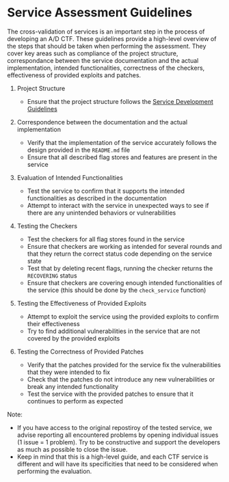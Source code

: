 Service Assessment Guidelines 
=============================
The cross-validation of services is an important step in the process of developing an A/D CTF. These guidelines provide a high-level overview of the steps that should be taken when performing the assessment. They cover key areas such as compliance of the project structure, correspondance between the service documentation and the actual implementation, intended functionalities, correctness of the checkers, effectiveness of provided exploits and patches.

1. Project Structure
   - Ensure that the project structure follows the [Service Development Guidelines](SERVICE.md)

2. Correspondence between the documentation and the actual implementation
   - Verify that the implementation of the service accurately follows the design provided in the `README.md` file
   - Ensure that all described flag stores and features are present in the service

3. Evaluation of Intended Functionalities
   - Test the service to confirm that it supports the intended functionalities as described in the documentation
   - Attempt to interact with the service in unexpected ways to see if there are any unintended behaviors or vulnerabilities

4. Testing the Checkers
   - Test the checkers for all flag stores found in the service
   - Ensure that checkers are working as intended for several rounds and that they return the correct status code depending on the service state
   - Test that by deleting recent flags, running the checker returns the `RECOVERING` status
   - Ensure that checkers are covering enough intended functionalities of the service (this should be done by the `check_service` function)

5. Testing the Effectiveness of Provided Exploits
   - Attempt to exploit the service using the provided exploits to confirm their effectiveness
   - Try to find additional vulnerabilities in the service that are not covered by the provided exploits

6. Testing the Correctness of Provided Patches
   - Verify that the patches provided for the service fix the vulnerabilities that they were intended to fix
   - Check that the patches do not introduce any new vulnerabilities or break any intended functionality
   - Test the service with the provided patches to ensure that it continues to perform as expected

Note:
* If you have access to the original repostiroy of the tested service, we advise reporting all encountered problems by opening individual issues (1 issue = 1 problem). Try to be constructive and support the developers as much as possible to close the issue.
* Keep in mind that this is a high-level guide, and each CTF service is different and will have its specificities that need to be considered when performing the evaluation.